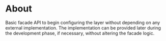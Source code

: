 # About

Basic facade API to begin configuring the layer without depending on any external implementation.
The implementation can be provided later during the development phase, if necessary, without altering the facade logic.
